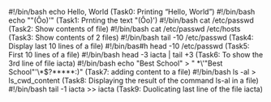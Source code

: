 #!/bin/bash
echo Hello, World (Task0: Printing “Hello, World”)
#!/bin/bash
echo "\"(Ôo)'" (Task1: Prnting the text "(Ôo)')
#!/bin/bash
cat /etc/passwd (Task2: Show contents of file)
#!/bin/bash
cat /etc/passwd /etc/hosts (Task3: Show contents of 2 files)
#!/bin/bash
tail -10 /etc/passwd (Task4: Display last 10 lines of a file)
#!/bin/bas#h
head -10 /etc/passwd (Task5: First 10 lines of a file)
#!/bin/bash
head -3 iacta | tail +3 (Task6: To show the 3rd line of file iacta)
#!/bin/bash
echo "Best School" > " \*\\'"Best School"\'\\*$\?\*\*\*\*\*:)"  (Task7: adding content to a file) 
#!/bin/bash
ls -al > ls_cwd_content (Task8: Displaying the result of the command ls-al in a file)
#!/bin/bash
tail -1 iacta >> iacta (Task9: Duolicating last line of the file iacta)
      
